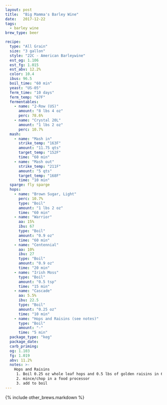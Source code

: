 ```yaml
---
layout: post
title:  "Big Mamma's Barley Wine"
date:   2017-12-22
tags:
  - barley wine
brew_type: beer

recipe:
  type: "All Grain"
  size: "3 gallon"
  style: "22C - American Barleywine"
  est_og: 1.106
  est_fg: 1.015
  est_abv: 12.2%
  color: 10.4
  ibus: 96.5
  boil_time: "60 min"
  yeast: "US-05"
  ferm_time: "10 days"
  ferm_temp: "67F"
  fermentables:
    - name: "2-Row (US)"
      amount: "8 lbs 4 oz"
      perc: 78.6%
    - name: "Crystal 20L"
      amount: "1 lbs 2 oz"
      perc: 10.7%
  mash:
    - name: "Mash in"
      strike_temp: "163F"
      amount: "11.75 qts"
      target_temp: "152F"
      time: "60 min"
    - name: "Mash out"
      strike_temp: "211F"
      amount: "5 qts"
      target_temp: "168F"
      time: "10 min"
  sparge: fly sparge
  hops:
    - name: "Brown Sugar, Light"
      perc: 10.7%
      type: "Boil"
      amount: "1 lbs 2 oz"
      time: "60 min"
    - name: "Warrior"
      aa: 15%
      ibu: 67
      type: "Boil"
      amount: "0.9 oz"
      time: "60 min"
    - name: "Centennial"
      aa: 10%
      ibu: 27
      type: "Boil"
      amount: "0.9 oz"
      time: "20 min"
    - name: "Irish Moss"
      type: "Boil"
      amount: "0.5 tsp"
      time: "15 min"
    - name: "Cascade"
      aa: 5.5%
      ibu: 22.5
      type: "Boil"
      amount: "0.25 oz"
      time: "10 min"
    - name: "Hops and Raisins (see notes)"
      type: "Boil"
      amount: "-"
      time: "5 min"
  package_type: "keg"
  package_date: 
  carb_priming: 
  og: 1.103
  fg: 1.019
  abv: 11.2%
  notes: >-
    Hops and Raisins
     1. Boil 0.25 oz whole leaf hops and 0.5 lbs of golden raisins in 6 oz of water, remove from heat
     2. mince/chop in a food processor
     3. add to boil
---
```


{% include other_brews.markdown %}


